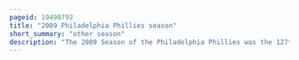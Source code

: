 ```yaml
---
pageid: 19490792
title: "2009 Philadelphia Phillies season"
short_summary: "other season"
description: "The 2009 Season of the Philadelphia Phillies was the 127th Season in Franchise History. The Team, managed by Charlie Manuel, began their sixth Season at Citizens Bank Park and Defense of their 2008 World Series Championship on April 5. After collecting a third straight National League East Championship, the Phillies won their second consecutive National League Pennant for the first Time in franchise History ; however they were defeated by the New York Yankees in the World Series."
---
```

